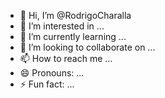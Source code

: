 - 👋 Hi, I’m @RodrigoCharalla
- 👀 I’m interested in ...
- 🌱 I’m currently learning ...
- 💞️ I’m looking to collaborate on ...
- 📫 How to reach me ...
- 😄 Pronouns: ...
- ⚡ Fun fact: ...

<!---
RodrigoCharalla/RodrigoCharalla is a ✨ special ✨ repository because its `README.md` (this file) appears on your GitHub profile.
You can click the Preview link to take a look at your changes.
--->
